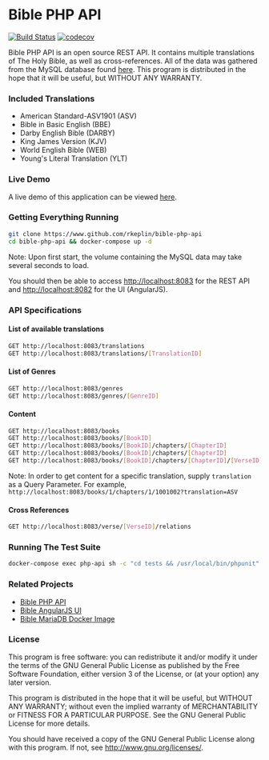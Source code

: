 # Bible PHP API

[![Build Status](https://travis-ci.org/rkeplin/bible-php-api.svg?branch=master)](https://travis-ci.org/rkeplin/bible-php-api)
[![codecov](https://codecov.io/gh/rkeplin/bible-php-api/branch/master/graph/badge.svg)](https://codecov.io/gh/rkeplin/bible-php-api)

Bible PHP API is an open source REST API.  It contains multiple translations of The Holy Bible, as well as cross-references. 
All of the data was gathered from the MySQL database found [here](https://github.com/scrollmapper/bible_databases).
This program is distributed in the hope that it will be useful, but WITHOUT ANY WARRANTY.

### Included Translations
* American Standard-ASV1901 (ASV)
* Bible in Basic English (BBE)
* Darby English Bible (DARBY)
* King James Version (KJV)
* World English Bible (WEB)
* Young's Literal Translation (YLT)

### Live Demo
A live demo of this application can be viewed [here](https://bible-ui.rkeplin.com/api/v1/books/1/chapters/1).

### Getting Everything Running
```bash
git clone https://www.github.com/rkeplin/bible-php-api
cd bible-php-api && docker-compose up -d
```
Note: Upon first start, the volume containing the MySQL data may take several seconds to load.

You should then be able to access [http://localhost:8083](http://localhost:8083) for the REST API and [http://localhost:8082](http://localhost:8082) for the UI (AngularJS).

### API Specifications
#### List of available translations
```bash
GET http://localhost:8083/translations
GET http://localhost:8083/translations/[TranslationID]
```

#### List of Genres
```bash
GET http://localhost:8083/genres
GET http://localhost:8083/genres/[GenreID]
```

#### Content
```bash
GET http://localhost:8083/books
GET http://localhost:8083/books/[BookID]
GET http://localhost:8083/books/[BookID]/chapters/[ChapterID]
GET http://localhost:8083/books/[BookID]/chapters/[ChapterID]
GET http://localhost:8083/books/[BookID]/chapters/[ChapterID]/[VerseID]
```
Note: In order to get content for a specific translation, supply `translation` as a Query Parameter.  For example,
`http://localhost:8083/books/1/chapters/1/1001002?translation=ASV`

#### Cross References
```bash
GET http://localhost:8083/verse/[VerseID]/relations 
```

### Running The Test Suite
```bash
docker-compose exec php-api sh -c "cd tests && /usr/local/bin/phpunit"
```

### Related Projects
* [Bible PHP API](https://www.github.com/rkeplin/bible-php-api)
* [Bible AngularJS UI](https://www.github.com/rkeplin/bible-angularjs-ui)
* [Bible MariaDB Docker Image](https://www.github.com/rkeplin/bible-mariadb)

### License
This program is free software: you can redistribute it and/or modify
it under the terms of the GNU General Public License as published by
the Free Software Foundation, either version 3 of the License, or
(at your option) any later version.

This program is distributed in the hope that it will be useful,
but WITHOUT ANY WARRANTY; without even the implied warranty of
MERCHANTABILITY or FITNESS FOR A PARTICULAR PURPOSE.  See the
GNU General Public License for more details.

You should have received a copy of the GNU General Public License
along with this program.  If not, see http://www.gnu.org/licenses/.
